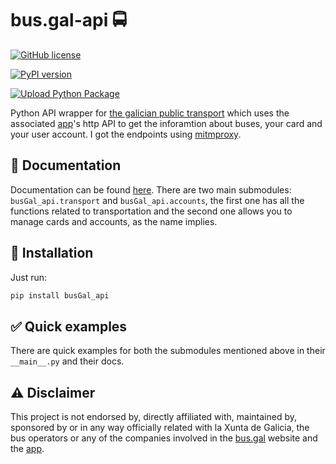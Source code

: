 # bus.gal-api 🚍

[![GitHub license](https://img.shields.io/github/license/peprolinbot/bus.gal-api)](https://github.com/peprolinbot/bus.gal-api)

[![PyPI version](https://img.shields.io/pypi/v/busGal-api?label=pypi%20package)](https://pypi.org/project/busGal-api)

[![Upload Python Package](https://github.com/peprolinbot/bus.gal-api/actions/workflows/python-publish.yml/badge.svg)](https://github.com/peprolinbot/bus.gal-api/actions/workflows/python-publish.yml)

Python API wrapper for [the galician public transport](https://www.bus.gal/) which uses the
associated
[app](https://play.google.com/store/apps/details?id=gal.xunta.transportepublico)'s
http API to get the inforamtion about buses, your card and your user
account. I got the endpoints using [mitmproxy](https://mitmproxy.org/).

## 📜 Documentation

Documentation can be found [here](https://peprolinbot.github.io/busGal_api). There are two main submodules: `busGal_api.transport` and `busGal_api.accounts`, the first one has all the functions related to transportation and the second one allows you to manage cards and accounts, as the name implies.

## 🔧 Installation

Just run:

``` bash
pip install busGal_api
```

## ✅ Quick examples

There are quick examples for both the submodules mentioned above in their `__main__.py` and their docs.

## ⚠️ Disclaimer

This project is not endorsed by, directly affiliated with, maintained
by, sponsored by or in any way officially related with la Xunta de
Galicia, the bus operators or any of the companies involved in the
[bus.gal](https://www.bus.gal/) website and the
[app](https://play.google.com/store/apps/details?id=gal.xunta.transportepublico).
